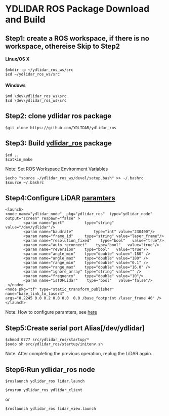 # YDLIDAR ROS Package Download and Build
## Step1: create a ROS workspace, if there is no workspace, othereise Skip to Step2
#### Linux/OS X
	$mkdir -p ~/ydlidar_ros_ws/src
	$cd ~/ydlidar_ros_ws/src
#### Windows
	$md \dev\ydlidar_ros_ws\src
	$cd \dev\ydlidar_ros_ws\src
	
## Step2: clone ydlidar ros package
	$git clone https://github.com/YDLIDAR/ydlidar_ros
	
## Step3: Build [ydlidar_ros](https://github.com/YDLIDAR/ydlidar_ros) package
	$cd ..
	$catkin_make
	
Note: Set ROS Workspace Environment Variables

	$echo "source ~/ydlidar_ros_ws/devel/setup.bash" >> ~/.bashrc
	$source ~/.bashrc
	
## Step4:Configure LiDAR [paramters](../launch/lidar.launch)
	<launch>
  	<node name="ydlidar_node"  pkg="ydlidar_ros"  type="ydlidar_node" output="screen" respawn="false" >
    		<param name="port"         type="string" value="/dev/ydlidar"/>  
    		<param name="baudrate"         type="int" value="230400"/>  
    		<param name="frame_id"     type="string" value="laser_frame"/>
    		<param name="resolution_fixed"    type="bool"   value="true"/>
    		<param name="auto_reconnect"    type="bool"   value="true"/>
    		<param name="reversion"    type="bool"   value="true"/>
    		<param name="angle_min"    type="double" value="-180" />
    		<param name="angle_max"    type="double" value="180" />
    		<param name="range_min"    type="double" value="0.1" />
    		<param name="range_max"    type="double" value="16.0" />
    		<param name="ignore_array" type="string" value="" />
    		<param name="frequency"    type="double" value="10"/>
    		<param name="isTOFLidar"    type="bool"   value="false"/>
 	 </node>
  	<node pkg="tf" type="static_transform_publisher" name="base_link_to_laser4"
    args="0.2245 0.0 0.2 0.0 0.0  0.0 /base_footprint /laser_frame 40" />
	</launch>

Note: How to configure paramters, see [here](paramters.md)
  
## Step5:Create serial port Alias[/dev/ydlidar] 
	$chmod 0777 src/ydlidar_ros/startup/*
	$sudo sh src/ydlidar_ros/startup/initenv.sh
Note: After completing the previous operation, replug the LiDAR again.
  
## Step6:Run ydlidar_ros node
	
	$roslaunch ydlidar_ros lidar.launch

	$rosrun ydlidar_ros ydlidar_client
	 
or 

	$roslaunch ydlidar_ros lidar_view.launch

